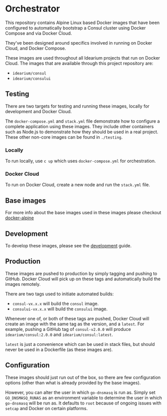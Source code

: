 # Orchestrator

This repository contains Alpine Linux based Docker images that have been configured to automatically bootstrap a Consul cluster using Docker Compose and via Docker Cloud.

They've been designed around specifics involved in running on Docker Cloud, and Docker Compose.

These images are used throughout all Idearium projects that run on Docker Cloud. The images that are available through this project repository are:

- `idearium/consul`
- `idearium/consului`

## Testing

There are two targets for testing and running these images, locally for development and Docker Cloud.

The `docker-compose.yml` and `stack.yml` file demonstrate how to configure a complete application using these images. They include other containers such as Node.js to demonstrate how they should be used in a real project. These other non-core images can be found in `./testing`.

### Locally

To run locally, use `c up` which uses `docker-compose.yml` for orchestration.

### Docker Cloud

To run on Docker Cloud, create a new node and run the `stack.yml` file.

## Base images

For more info about the base images used in these images please checkout [docker-alpine](https://github.com/smebberson/docker-alpine)

## Development

To develop these images, please see the [development](./DEVELOPMENT.md) guide.

## Production

These images are pushed to production by simply tagging and pushing to GitHub. Docker Cloud will pick up on these tags and automatically build the images remotely.

There are two tags used to initiate automated builds:

- `consul-vx.x.x` will build the `consul` image.
- `consului-vx.x.x` will build the `consului` image.

Whenever one of, or both of these tags are pushed, Docker Cloud will create an image with the same tag as the version, and a `latest`. For example, pushing a GitHub tag of `consul-v2.0.0` will produce `idearium/consul:2.0.0` and `idearium/consul:latest`.

`latest` is just a convenience which can be used in stack files, but should never be used in a Dockerfile (as these images are).

## Configuration

These images should just run out of the box, so there are few configuration options (other than what is already provided by the base images).

However, you can alter the user in which `go-dnsmasq` is run as. Simply set `GO_DNSMASQ_RUNAS` as an environment variable to determine the user in which `go-dnsmasq` will be run as. It defaults to `root` because of ongoing issues with `setcap` and Docker on certain platforms.
